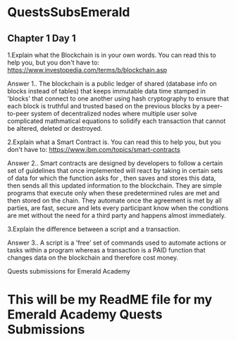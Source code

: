# QuestsSubsEmerald

## Chapter 1 Day 1

1.Explain what the Blockchain is in your own words. You can read this to help you, but you don't have to: https://www.investopedia.com/terms/b/blockchain.asp

Answer 1.. The blockchain is a public ledger of shared (database info on blocks instead of tables) that keeps immutable data time stamped in 'blocks' that connect to one another using hash cryptography to ensure that each block is truthful and trusted based on the previous blocks by a peer-to-peer system of decentralized nodes where multiple user solve complicated mathmatical equations to solidify each transaction that cannot be altered, deleted or destroyed.

2.Explain what a Smart Contract is. You can read this to help you, but you don't have to: https://www.ibm.com/topics/smart-contracts

Answer 2.. Smart contracts are designed by developers to follow a certain set of guidelines that once implemented will react by taking in certain sets of data for which the function asks for , then saves and stores this data, then sends all this updated information to the blockchain. They are simple programs that execute only when these predetermined rules are met and then stored on the chain. They automate once the agreement is met by all parties, are fast, secure and lets every participant know when the condtions are met without the need for a third party and happens almost immediately. 

3.Explain the difference between a script and a transaction.

Answer 3.. A script is a 'free' set of commands used to automate actions or tasks within a program whereas a transaction is a PAID function that changes data on the blockchain and therefore cost money.



























Quests submissions for Emerald Academy 
# This will be my ReadME file for my Emerald Academy Quests Submissions
